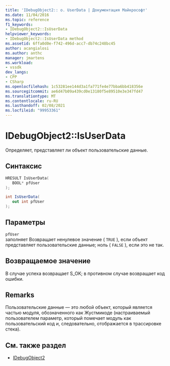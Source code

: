 ```yaml
---
title: 'IDebugObject2:: о. UserData | Документация Майкрософт'
ms.date: 11/04/2016
ms.topic: reference
f1_keywords:
- IDebugObject2::IsUserData
helpviewer_keywords:
- IDebugObject2::IsUserData method
ms.assetid: 6ffa0d0e-f742-496d-acc7-db74c248bc45
author: acangialosi
ms.author: anthc
manager: jmartens
ms.workload:
- vssdk
dev_langs:
- CPP
- CSharp
ms.openlocfilehash: 1c53281ee144d3a1fa771fe4e77bba6bb418356e
ms.sourcegitcommit: ae6d47b09a439cd0e13180f5e89510e3e347fd47
ms.translationtype: MT
ms.contentlocale: ru-RU
ms.lasthandoff: 02/08/2021
ms.locfileid: "99953361"
---
```

# <a name="idebugobject2isuserdata"></a>IDebugObject2::IsUserData
Определяет, представляет ли объект пользовательские данные.

## <a name="syntax"></a>Синтаксис

```cpp
HRESULT IsUserData(
   BOOL* pfUser
);
```

```csharp
int IsUserData(
   out int pfUser
);
```

## <a name="parameters"></a>Параметры
`pfUser`\
заполняет Возвращает ненулевое значение ( `TRUE` ), если объект представляет пользовательские данные; ноль ( `FALSE` ), если это не так.

## <a name="return-value"></a>Возвращаемое значение
 В случае успеха возвращает S_OK; в противном случае возвращает код ошибки.

## <a name="remarks"></a>Remarks
 Пользовательские данные — это любой объект, который является частью модуля, обозначенного как Жустмикоде (настраиваемый пользователем параметр, который помечает модуль как пользовательский код и, следовательно, отображается в трассировке стека).

## <a name="see-also"></a>См. также раздел
- [IDebugObject2](../../../extensibility/debugger/reference/idebugobject2.md)
